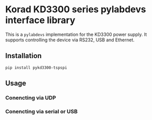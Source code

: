 # Korad KD3300 series pylabdevs interface library

This is a ```pylabdevs``` implementation for the KD3300 power
supply. It supports controlling the device via RS232, USB and
Ethernet.

## Installation

```
pip install pykd3300-tspspi
```

## Usage

### Conencting via UDP

### Conencting via serial or USB


